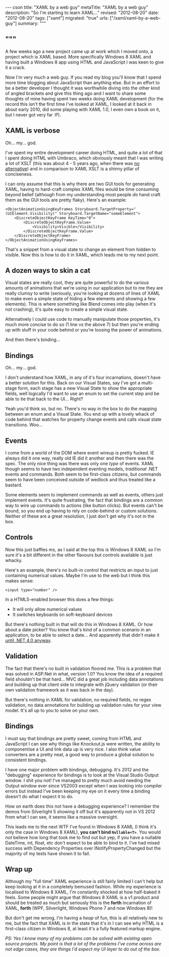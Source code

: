 --- cson
title: "XAML by a web guy"
metaTitle: "XAML by a web guy"
description: "So I'm starting to learn XAML..."
revised: "2012-08-20"
date: "2012-08-20"
tags: ["xaml"]
migrated: "true"
urls: ["/xaml/xaml-by-a-web-guy"]
summary: """

"""
---
A few weeks ago a new project came up at work which I moved onto, a project which is XAML based. More specifically Windows 8 XAML and having built a Windows 8 app using HTML and JavaScript I was keen to give it a crack.

Now I'm very much a web guy. If you read my blog you'll know that I spend more time blogging about JavaScript than anything else. But in an effort to be a better developer I thought it was worthwhile diving into the other kind of angled brackets and give this thing ago and I want to share some thoughts of mine having spent two weeks doing XAML development (for the record this isn't the first time I've looked at XAML, I looked at it back in about early 2010, did some playing with XAML 1.0, I even own a book on it, but I never got very far :P).

## XAML is verbose

Oh... my... god.

I've spent my entire development career doing HTML, and quite a lot of that I spent doing HTML with Umbraco, which obviously meant that I was writing a lot of XSLT (this was about 4 - 5 years ago, when there was [no alternative][1]) and in comparison to XAML XSLT is a shinny pillar of conciseness.

I can only assume that this is why there are two GUI tools for generating XAML, having to hard-craft complex XAML files would be time consuming beyond belief (although from my understanding most people *do* hand craft them as the GUI tools are pretty flaky). Here's an example:

    <ObjectAnimationUsingKeyFrames Storyboard.TargetProperty="(UIElement.Visibility)" Storyboard.TargetName="someElement">
        <DiscreteObjectKeyFrame KeyTime="0">
            <DiscreteObjectKeyFrame.Value>
                <Visibility>Visible</Visibility>
            </DiscreteObjectKeyFrame.Value>
        </DiscreteObjectKeyFrame>
    </ObjectAnimationUsingKeyFrames>

That's a snippet from a visual state to change an element from hidden to visible. Now this is how to do it in XAML, which leads me to my next point.

## A dozen ways to skin a cat

Visual states are really cool, they are quite powerful to do the various amounts of animations that we're using in our application but to me they are really clumsy to write (seriously, you're looking at dozens of lines of XAML to make even a simple state of hiding a few elements and showing a few elements). This is where something like Blend comes into play (when it's not crashing), it's quite easy to create a simple visual state.

Alternatively I could use code to manually manipulate those properties, it's much more concise to do so (1 line vs the above 7) but then you're ending up with stuff in your code behind or you're loosing the power of animations.

And then there's binding...

## Bindings

Oh... my... god.

I don't understand how XAML, in any of it's four incarnations, doesn't have a better solution for this. Back on our Visual States, say I've got a multi-stage form, each stage has a new Visual State to show the appropriate fields, well logically I'd want to use an enum to set the current step and be able to tie that back to the UI... Right?

Yeah you'd think so, but no. There's no way in the box to do the mapping between an enum and a Visual State. You end up with a lovely whack of code behind that watches for property change events and calls visual state transitions. Woo...

## Events

I come from a world of the DOM where event wireup is pretty fucked. IE always did it one way, really old IE did it another and then there was the spec. The only nice thing was there was only one *type* of events. XAML though seems to have two independent eventing models, *traditional* .NET events and commands. Both seem to be first-class citizens, but commands seem to have been conceived outside of wedlock and thus treated like a bastard.

Some elements seem to implement commands as well as events, others just implement events. It's quite frustrating, the fact that bindings are a common way to wire up commands to actions (like button clicks). But events can't be bound, so you end up having to rely on code-behind or custom solutions. Neither of these are a great resolution, I just don't get why it's not in the box.

## Controls

Now this just baffles ms, as I said at the top this is Windows 8 XAML so I'm sure it's a bit different in the other flavours but controls available is just whacky.

Here's an example, there's no built-in control that restricts an input to just containing numerical values. Maybe I'm use to the web but I think this makes sense:

    <input type="number" />

In a HTML5-enabled browser this does a few things:

* It will only allow numerical values
* It switches keyboards on soft-keyboard devices

But there's nothing built in that will do this in Windows 8 XAML. Or how about a date picker? You know that's kind of a common scenario in an application, to be able to select a date... And apparently that didn't make it [until .NET 4.0 anyway][2].

## Validation

The fact that there's no built in validation floored me. This is a problem that was solved in ASP.Net in what, version 1.0? You know the idea of a required field shouldn't be that hard... MVC did a great job including data annotations and building up that client side to integrate with jQuery validation (or their own validation framework as it was back in the day).

But there's nothing in XAML for validation, no required fields, no regex validation, no data annotations for building up validation rules for your view model. It's all up to you to solve on your own.

## Bindings

I must say that bindings are pretty sweet, coming from HTML and JavaScript I can see why things like Knockout.js were written, the ability to componentise a UI and link data up is very nice. I also think value converters are a pretty neat, a good way to produce a global solution to consistent bindings.

I have one major problem with bindings, debugging. It's 2012 and the "debugging" experience for bindings is to look at the Visual Studio Output window. I shit you not! I've managed to pretty much avoid needing the Output window ever since VS2003 except when I was looking into compiler errors but instead I've been keeping my eye on it every time a binding doesn't do what I expect it to do.

How on earth does this not have a debugging experience? I remember the demos from Silverlight 5 showing it off but it's apparently not in VS 2012 from what I can see, it seems like a massive oversight.

This leads me to the next WTF I've found in Windows 8 XAML (I think it's only the case in Windows 8 XAML), **you can't bind `Nullable<T>`**. You would *not* believe how long that took me to find out but yep, if you have a nullable DateTime, int, float, etc don't expect to be able to bind to it. I've had mixed success with Dependency Properties over INotifyPropertyChanged but the majority of my tests have shown it to fail.

## Wrap up

Although my "full time" XAML experience is still fairly limited I can't help but keep looking at it in a completely bemused fashion. While my experience is localised to Windows 8 XAML, I'm constantly shocked at how half-baked it feels. Some people might argue that Windows 8 XAML is a v1 product and should be treated as much but seriously this is the **forth** incarnation of XAML, **forth** (WPF, Silverlight, Windows Phone 7 and now Windows 8)!

But don't get me wrong, I'm having a *heap* of fun, this is all relatively new to me, but the fact that XAML is in the state that it's in I can see why HTML is a first-class citizen in Windows 8, at least it's a fully featured markup engine.

*PS: Yes I know many of my problems can be solved with existing open source projects. My point is that a lot of the problems I've come across are not edge cases, they are things I'd expect my UI layer to do out of the box.*


  [1]: http://umbraco.com/help-and-support/video-tutorials/umbraco-fundamentals/razor.aspx
  [2]: http://msdn.microsoft.com/en-us/library/system.windows.controls.datepicker.aspx